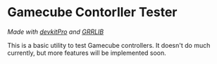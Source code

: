 
# Gamecube Contorller Tester

_Made with [devkitPro](https://devkitpro.org/) and [GRRLIB](https://grrlib.github.io/GRRLIB/)_

This is a basic utility to test Gamecube controllers. It doesn't do much currently, but more features will be implemented soon.
